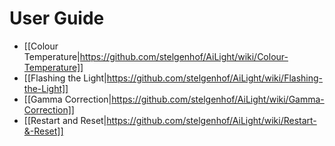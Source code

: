# User Guide
* [[Colour Temperature|https://github.com/stelgenhof/AiLight/wiki/Colour-Temperature]]
* [[Flashing the Light|https://github.com/stelgenhof/AiLight/wiki/Flashing-the-Light]]
* [[Gamma Correction|https://github.com/stelgenhof/AiLight/wiki/Gamma-Correction]]
* [[Restart and Reset|https://github.com/stelgenhof/AiLight/wiki/Restart-&-Reset]]
